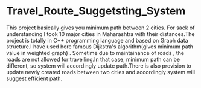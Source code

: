 # Travel_Route_Suggetsting_System
This project basically gives you minimum path between 2 cities. For sack of understanding I took 10 major cities in Maharashtra with their distances.The project is totally in C++ programming language and based on Graph data structure.I have used here famous Dijkstra's algorithm(gives minimum path value in weighted graph) .
Sometime due to maintainance of roads , the roads are not allowed for travelling.In that case, minimum path can be different, so system will accordingly update path.There is also provision to update newly created roads  between two cities and accordingly system will suggest efficient path. 
